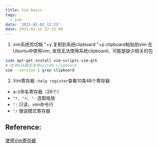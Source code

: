 ```yaml
---
title: Vim basic
tags:
  - vim
data: '2021-01-02 12:23'
date: 2021-01-12 22:53:40
---
```



1. vim系统剪切板
"+y 复制到系统clipboard
"+p clipboard粘贴到vim
在Ubuntu中使用vim, 发现无法使用系统clipboard，可能是缺少相关的包
```bash
sudo apt-get install vim-scripts vim-gtk
# 检测vim是否支持system clipboard
vim --version | grep clipboard
```

2. Vim寄存器
  `:help register`查看10类48个寄存器
  - a-z命名寄存器（26个）
  - `"*, "+, "-` 选取拖放
  - `":` 只读，vim命令行
  - `"/` 搜说模式寄存器



## Reference:

[使用Vim寄存器](https://blog.csdn.net/a3192048/article/details/88290444)

